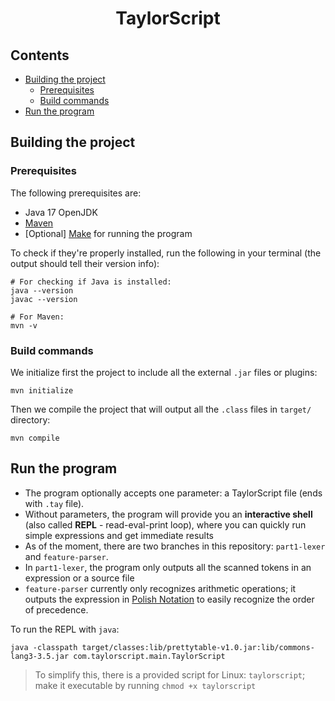<div align="center">
    <h1>TaylorScript</h1>
</div>

## Contents
- [Building the project](#building-the-project)
  - [Prerequisites](#prerequisites)
  - [Build commands](#build-commands)
- [Run the program](#run-the-program)

## Building the project

### Prerequisites
The following prerequisites are:
- Java 17 OpenJDK
- [Maven](https://maven.apache.org/download.cgi)
- [Optional] [Make](https://stackoverflow.com/questions/32127524/how-to-install-and-use-make-in-windows) for running the program

To check if they're properly installed, run the
following in your terminal (the output should tell their version info):
```shell
# For checking if Java is installed:
java --version
javac --version

# For Maven:
mvn -v
```

### Build commands
We initialize first the project to include all the external `.jar`
files or plugins:
```shell
mvn initialize
```

Then we compile the project that will output all the `.class`
files in `target/` directory:
```shell
mvn compile
```

## Run the program
- The program optionally accepts one parameter: a TaylorScript
  file (ends with `.tay` file).
- Without parameters, the program will provide you an **interactive
  shell** (also called **REPL** - read-eval-print loop), where you can quickly
  run simple expressions and get immediate results
- As of the moment, there are two branches in this repository:
  `part1-lexer` and `feature-parser`.
- In `part1-lexer`, the program only outputs all the scanned tokens in
  an expression or a source file
- `feature-parser` currently only recognizes arithmetic operations; it outputs
the expression in [Polish Notation](https://en.wikipedia.org/wiki/Polish_notation) to easily recognize the order
of precedence.

To run the REPL with `java`:
```shell
java -classpath target/classes:lib/prettytable-v1.0.jar:lib/commons-lang3-3.5.jar com.taylorscript.main.TaylorScript
```

> To simplify this, there is a provided script for Linux: `taylorscript`;
> make it executable by running `chmod +x taylorscript`